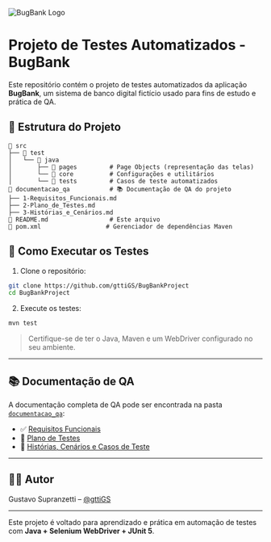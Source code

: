 ![BugBank Logo](https://bugbank.netlify.app/_ipx/w_256,q_75/%2F_next%2Fstatic%2Fmedia%2Fbugbank.ede6fc83.png?url=%2F_next%2Fstatic%2Fmedia%2Fbugbank.ede6fc83.png&w=256&q=75)

# Projeto de Testes Automatizados - BugBank

Este repositório contém o projeto de testes automatizados da aplicação **BugBank**, um sistema de banco digital fictício usado para fins de estudo e prática de QA.

## 📁 Estrutura do Projeto

```
📁 src
├── 📁 test
│   └── 📁 java
│       ├── 📁 pages         # Page Objects (representação das telas)
│       └── 📁 core          # Configurações e utilitários
│       └── 📁 tests         # Casos de teste automatizados
📁 documentacao_qa           # 📚 Documentação de QA do projeto
├── 1-Requisitos_Funcionais.md
├── 2-Plano_de_Testes.md
├── 3-Histórias_e_Cenários.md
📄 README.md                 # Este arquivo
📄 pom.xml                  # Gerenciador de dependências Maven
```

## 🚀 Como Executar os Testes

1. Clone o repositório:
```bash
git clone https://github.com/gttiGS/BugBankProject
cd BugBankProject
```

2. Execute os testes:
```bash
mvn test
```

> Certifique-se de ter o Java, Maven e um WebDriver configurado no seu ambiente.

---

## 📚 Documentação de QA

A documentação completa de QA pode ser encontrada na pasta [`documentacao_qa`](./documentacao_qa):

- ✅ [Requisitos Funcionais](https://github.com/gttiGS/BugBankProject/blob/main/documentacao_qa/1-Requisitos_Funcionais.md)
- 🧪 [Plano de Testes](https://github.com/gttiGS/BugBankProject/blob/main/documentacao_qa/2-Plano_de_Testes.md)
- 📑 [Histórias, Cenários e Casos de Teste](https://github.com/gttiGS/BugBankProject/blob/main/documentacao_qa/3-Hist%C3%B3rias_e_Cen%C3%A1rios.md)

---

## 👨‍💻 Autor

Gustavo Supranzetti – [@gttiGS](https://github.com/gttiGS)

---

Este projeto é voltado para aprendizado e prática em automação de testes com **Java + Selenium WebDriver + JUnit 5**.

